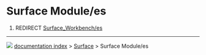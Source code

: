 # Surface Module/es
1.  REDIRECT [Surface_Workbench/es](Surface_Workbench/es.md)



---
![](images/Button_right.svg) [documentation index](../README.md) > [Surface](Surface_Workbench.md) > Surface Module/es
